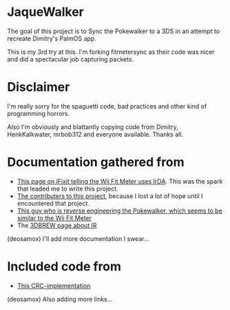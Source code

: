 # JaqueWalker
The goal of this project is to Sync the Pokewalker to a 3DS in an attempt to recreate Dimitry's PalmOS app. 

This is my 3rd try at this. I'm forking fitmetersync as their code was nicer and did a spectacular job capturing packets.

# Disclaimer
I'm really sorry for the spaguetti code, bad practices and other kind of programming horrors.

Also I'm obviously and blattantly copying code from Dimitry, HenkKalkwater, mrbob312 and everyone available. Thanks all. 


# Documentation gathered from
* [This page on iFixit telling the Wii Fit Meter uses IrDA](https://www.ifixit.com/Answers/View/205720/Fit+Meter+IR+emitter+freq#answer205742). This was the spark that leaded me to write this project.
* [The contributers to this project](https://github.com/RedInquisitive/3DS-Remote), because I lost a lot of hope until I encountered that project.
* [This guy who is reverse engineering the Pokewalker, which seems to be similar to the Wii Fit Meter](https://gbatemp.net/threads/pokewalker-hacking.419462/)
* The [3DBREW page about IR](https://www.3dbrew.org/wiki/IR_Services)

(deosamox) I'll add more documentation I swear...

# Included code from
* [This CRC-implementation](http://www.rajivchakravorty.com/source-code/uncertainty/multimedia-sim/html/crc8_8c-source.html)

(deosamox) Also adding more links...
